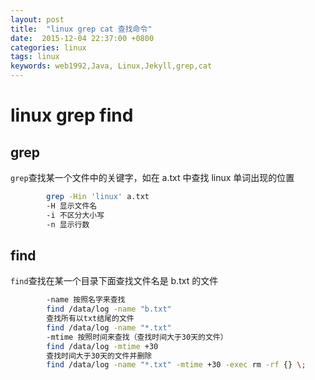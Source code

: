 ```yaml
---
layout: post
title:  "linux grep cat 查找命令"
date:  2015-12-04 22:37:00 +0800
categories: linux
tags: linux
keywords: web1992,Java, Linux,Jekyll,grep,cat
---
```


# linux grep find

<!--truncate-->

## grep

`grep`查找某一个文件中的关键字，如在 a.txt 中查找 linux 单词出现的位置

```sh
      	grep -Hin 'linux' a.txt
      	-H 显示文件名
      	-i 不区分大小写
      	-n 显示行数
```

## find

`find`查找在某一个目录下面查找文件名是 b.txt 的文件

```sh
      	-name 按照名字来查找
      	find /data/log -name "b.txt"
      	查找所有以txt结尾的文件
      	find /data/log -name "*.txt"
      	-mtime 按照时间来查找（查找时间大于30天的文件）
      	find /data/log -mtime +30
      	查找时间大于30天的文件并删除
      	find /data/log -name "*.txt" -mtime +30 -exec rm -rf {} \;
```
